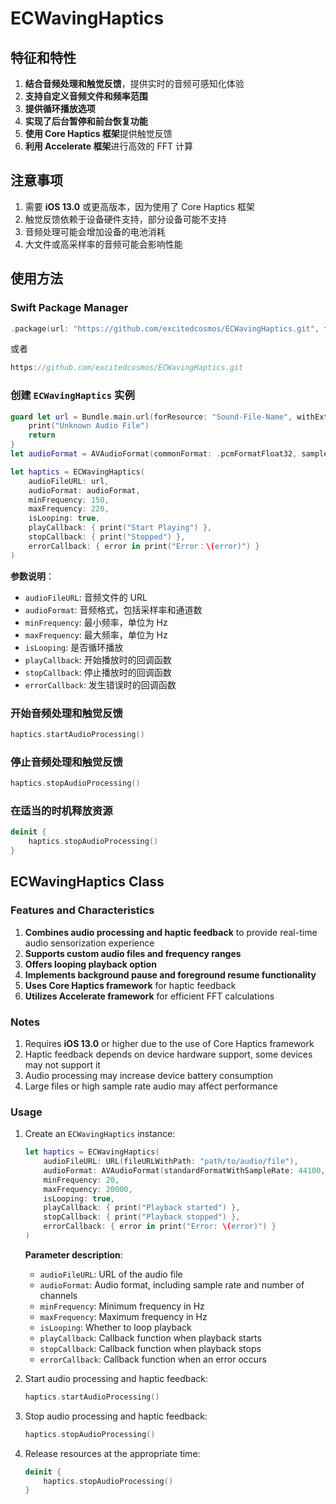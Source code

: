 # ECWavingHaptics

## 特征和特性

1. **结合音频处理和触觉反馈**，提供实时的音频可感知化体验
2. **支持自定义音频文件和频率范围**
3. **提供循环播放选项**
4. **实现了后台暂停和前台恢复功能**
5. **使用 Core Haptics 框架**提供触觉反馈
6. **利用 Accelerate 框架**进行高效的 FFT 计算

## 注意事项

1. 需要 **iOS 13.0** 或更高版本，因为使用了 Core Haptics 框架
2. 触觉反馈依赖于设备硬件支持，部分设备可能不支持
3. 音频处理可能会增加设备的电池消耗
4. 大文件或高采样率的音频可能会影响性能

## 使用方法

### Swift Package Manager

```swift
.package(url: "https://github.com/excitedcosmos/ECWavingHaptics.git", from: "1.0.0")
```
或者
```swift
https://github.com/excitedcosmos/ECWavingHaptics.git
```

### 创建 `ECWavingHaptics` 实例

```swift
guard let url = Bundle.main.url(forResource: "Sound-File-Name", withExtension: "mp3") else {
    print("Unknown Audio File")
    return
}
let audioFormat = AVAudioFormat(commonFormat: .pcmFormatFloat32, sampleRate: 44100, channels: 2, interleaved: false)!

let haptics = ECWavingHaptics(
    audioFileURL: url,
    audioFormat: audioFormat,
    minFrequency: 150,
    maxFrequency: 220,
    isLooping: true,
    playCallback: { print("Start Playing") },
    stopCallback: { print("Stopped") },
    errorCallback: { error in print("Error：\(error)") }
)
```

**参数说明**：

- `audioFileURL`: 音频文件的 URL
- `audioFormat`: 音频格式，包括采样率和通道数
- `minFrequency`: 最小频率，单位为 Hz
- `maxFrequency`: 最大频率，单位为 Hz
- `isLooping`: 是否循环播放
- `playCallback`: 开始播放时的回调函数
- `stopCallback`: 停止播放时的回调函数
- `errorCallback`: 发生错误时的回调函数

### 开始音频处理和触觉反馈

```swift
haptics.startAudioProcessing()
```

### 停止音频处理和触觉反馈

```swift
haptics.stopAudioProcessing()
```

### 在适当的时机释放资源

```swift
deinit {
    haptics.stopAudioProcessing()
}
```

## ECWavingHaptics Class

### Features and Characteristics

1. **Combines audio processing and haptic feedback** to provide real-time audio sensorization experience
2. **Supports custom audio files and frequency ranges**
3. **Offers looping playback option**
4. **Implements background pause and foreground resume functionality**
5. **Uses Core Haptics framework** for haptic feedback
6. **Utilizes Accelerate framework** for efficient FFT calculations

### Notes

1. Requires **iOS 13.0** or higher due to the use of Core Haptics framework
2. Haptic feedback depends on device hardware support, some devices may not support it
3. Audio processing may increase device battery consumption
4. Large files or high sample rate audio may affect performance

### Usage

1. Create an `ECWavingHaptics` instance:

    ```swift
    let haptics = ECWavingHaptics(
        audioFileURL: URL(fileURLWithPath: "path/to/audio/file"),
        audioFormat: AVAudioFormat(standardFormatWithSampleRate: 44100, channels: 2)!,
        minFrequency: 20,
        maxFrequency: 20000,
        isLooping: true,
        playCallback: { print("Playback started") },
        stopCallback: { print("Playback stopped") },
        errorCallback: { error in print("Error: \(error)") }
    )
    ```

    **Parameter description**:
    
    - `audioFileURL`: URL of the audio file
    - `audioFormat`: Audio format, including sample rate and number of channels
    - `minFrequency`: Minimum frequency in Hz
    - `maxFrequency`: Maximum frequency in Hz
    - `isLooping`: Whether to loop playback
    - `playCallback`: Callback function when playback starts
    - `stopCallback`: Callback function when playback stops
    - `errorCallback`: Callback function when an error occurs

2. Start audio processing and haptic feedback:

    ```swift
    haptics.startAudioProcessing()
    ```

3. Stop audio processing and haptic feedback:

    ```swift
    haptics.stopAudioProcessing()
    ```

4. Release resources at the appropriate time:

    ```swift
    deinit {
        haptics.stopAudioProcessing()
    }
    ```
